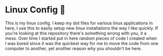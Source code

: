 # Linux Config 💾
This is my linux config. I keep my dot files for various linux applications in here, I use this to easily setup new linux installations the way I like quickly. If you're looking at this repository there's something wrong with you, it a mess. Over time I started put in here random pieces of code I created when I was bored since it was the quickest way for me to move the code from one computer to another, yet another reason why you shouldn't be here.
